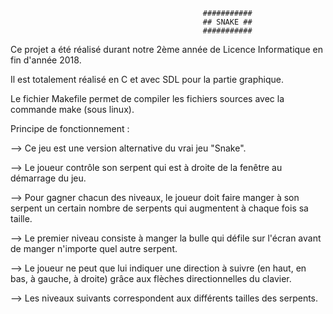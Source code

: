                                                ###########
                                               ## SNAKE ##
                                               ###########
                                   
Ce projet a été réalisé durant notre 2ème année de Licence Informatique en fin d'année 2018.

Il est totalement réalisé en C et avec SDL pour la partie graphique.

Le fichier Makefile permet de compiler les fichiers sources avec la commande make (sous linux).

Principe de fonctionnement :

--> Ce jeu est une version alternative du vrai jeu "Snake".

--> Le joueur contrôle son serpent qui est à droite de la fenêtre au démarrage du jeu.

--> Pour gagner chacun des niveaux, le joueur doit faire manger à son serpent un certain nombre de serpents qui augmentent à chaque fois sa taille. 

--> Le premier niveau consiste à manger la bulle qui défile sur l'écran avant de manger n'importe quel autre serpent. 

--> Le joueur ne peut que lui indiquer une direction à suivre (en haut, en bas, à gauche, à droite) grâce aux flèches directionnelles du clavier.

--> Les niveaux suivants correspondent aux différents tailles des serpents.

